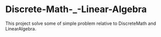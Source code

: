 # Discrete-Math-_-Linear-Algebra
This project solve some of simple problem relative to DiscreteMath and LinearAlgebra.
